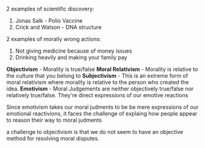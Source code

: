 2 examples of scientific discovery:
1. Jonas Salk - Polio Vaccine
2. Crick and Watson - DNA structure

2 examples of morally wrong actions:
1. Not giving medicine because of money issues
2. Drinking heavily and making your family pay

**Objectivism** - Morality is true/false
**Moral Relativism** - Morality is relative to the culture that you belong to
**Subjectivism** - This is an extreme form of moral relativism where morality is relative to the person who created the idea.
**Emotivism** - Moral Judgements are neither objectively true/false nor relatively true/false. They're direct expressions of our emotive reactions

Since emotivism takes our moral judments to be be mere expressions of our emotional reactivions, it faces the challenge of explaing how people appear to reason their way to moral judments

a challenge to objectivism is that we do not seem to have an objective method for resolving moral disputes.

